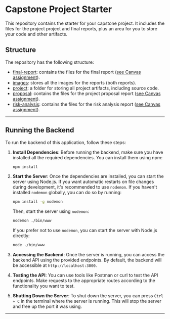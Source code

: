 # Capstone Project Starter

This repository contains the starter for your capstone project. It includes the files for the project project and final reports, plus an area for you to store your code and other artifacts.

## Structure

The repository has the following structure:

- [final-report](final-report): contains the files for the final report ([see Canvas assignment](https://canvas.auckland.ac.nz/courses/106044/assignments/376416)).
- [images](images): stores all the images for the reports (both reports).
- [project](project): a folder for storing all project artifacts, including source code.
- [proposal](proposal): contains the files for the project proposal report ([see Canvas assignment](https://canvas.auckland.ac.nz/courses/106044/assignments/376410)).
- [risk-analysis](risk-analysis): contains the files for the risk analysis report ([see Canvas assignment](https://canvas.auckland.ac.nz/courses/106044/assignments/376409)).

---

## Running the Backend

To run the backend of this application, follow these steps:

1. **Install Dependencies**: Before running the backend, make sure you have installed all the required dependencies. You can install them using npm:

   ```bash
   npm install
   ```

2. **Start the Server**: Once the dependencies are installed, you can start the server using Node.js. If you want automatic restarts on file changes during development, it's recommended to use `nodemon`. If you haven't installed `nodemon` globally, you can do so by running:

   ```bash
   npm install -g nodemon
   ```

   Then, start the server using `nodemon`:

   ```bash
   nodemon ./bin/www
   ```

   If you prefer not to use `nodemon`, you can start the server with Node.js directly:

   ```bash
   node ./bin/www
   ```

3. **Accessing the Backend**: Once the server is running, you can access the backend API using the provided endpoints. By default, the backend will be accessible at `http://localhost:3000`.

4. **Testing the API**: You can use tools like Postman or curl to test the API endpoints. Make requests to the appropriate routes according to the functionality you want to test.

5. **Shutting Down the Server**: To shut down the server, you can press `Ctrl + C` in the terminal where the server is running. This will stop the server and free up the port it was using.

---
